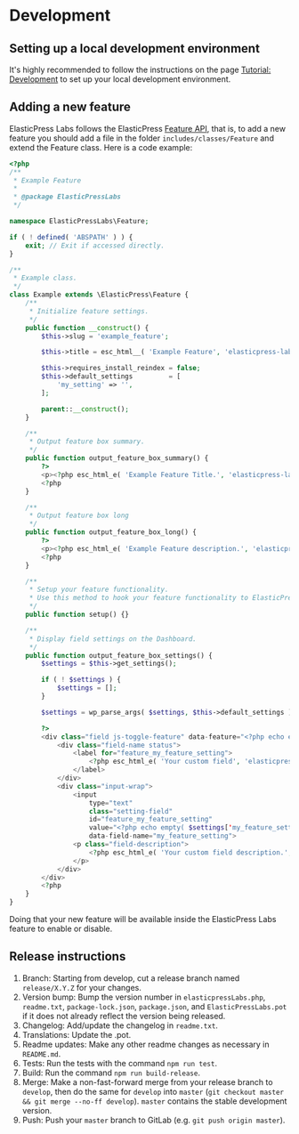 # Development

## Setting up a local development environment

It's highly recommended to follow the instructions on the page
[Tutorial: Development](http://10up.github.io/ElasticPress/tutorial-development.html) to
set up your local development environment.

## Adding a new feature

ElasticPress Labs follows the ElasticPress
[Feature API](http://10up.github.io/ElasticPress/tutorial-feature-api.html),
that is, to add a new feature you should add a file in the folder
`includes/classes/Feature` and extend the Feature class. Here is a code example:

```php
<?php
/**
 * Example Feature
 *
 * @package ElasticPressLabs
 */

namespace ElasticPressLabs\Feature;

if ( ! defined( 'ABSPATH' ) ) {
	exit; // Exit if accessed directly.
}

/**
 * Example class.
 */
class Example extends \ElasticPress\Feature {
	/**
	 * Initialize feature settings.
	 */
	public function __construct() {
		$this->slug = 'example_feature';

		$this->title = esc_html__( 'Example Feature', 'elasticpress-labs' );

		$this->requires_install_reindex = false;
		$this->default_settings         = [
			'my_setting' => '',
		];

		parent::__construct();
	}

	/**
	 * Output feature box summary.
	 */
	public function output_feature_box_summary() {
		?>
		<p><?php esc_html_e( 'Example Feature Title.', 'elasticpress-labs' ); ?></p>
		<?php
	}

	/**
	 * Output feature box long
	 */
	public function output_feature_box_long() {
		?>
		<p><?php esc_html_e( 'Example Feature description.', 'elasticpress-labs' ); ?></p>
		<?php
	}

	/**
	 * Setup your feature functionality.
	 * Use this method to hook your feature functionality to ElasticPress or WordPress.
	 */
	public function setup() {}

	/**
	 * Display field settings on the Dashboard.
	 */
	public function output_feature_box_settings() {
		$settings = $this->get_settings();

		if ( ! $settings ) {
			$settings = [];
		}

		$settings = wp_parse_args( $settings, $this->default_settings );

		?>
		<div class="field js-toggle-feature" data-feature="<?php echo esc_attr( $this->slug ); ?>">
			<div class="field-name status">
				<label for="feature_my_feature_setting">
					<?php esc_html_e( 'Your custom field', 'elasticpress-labs' ); ?>
				</label>
			</div>
			<div class="input-wrap">
				<input
					type="text"
					class="setting-field"
					id="feature_my_feature_setting"
					value="<?php echo empty( $settings['my_feature_setting'] ) ? '' : esc_attr( $settings['my_feature_setting'] ); ?>"
					data-field-name="my_feature_setting">
				<p class="field-description">
					<?php esc_html_e( 'Your custom field description.', 'elasticpress-labs' ); ?>
				</p>
			</div>
		</div>
		<?php
	}
}
```

Doing that your new feature will be available inside the
ElasticPress Labs feature to enable or disable.

## Release instructions

1. Branch: Starting from develop, cut a release branch named
`release/X.Y.Z` for your changes.
2. Version bump: Bump the version number in `elasticpressLabs.php`,
`readme.txt`, `package-lock.json`, `package.json`, and `ElasticPressLabs.pot`
if it does not already reflect the version being released.
3. Changelog: Add/update the changelog in `readme.txt`.
4. Translations: Update the .pot.
5. Readme updates: Make any other readme changes as necessary in `README.md`.
6. Tests: Run the tests with the command `npm run test`.
7. Build: Run the command `npm run build-release`.
8. Merge: Make a non-fast-forward merge from your release branch to `develop`, then do the same for `develop` into `master` (`git checkout master && git merge --no-ff develop`). `master` contains the stable development version.
9. Push: Push your `master` branch to GitLab (e.g. `git push origin master`).
